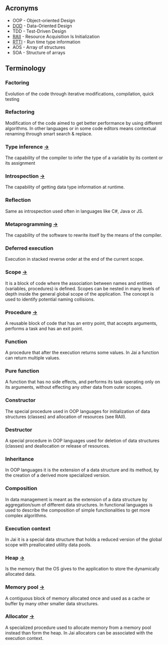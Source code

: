 ## Acronyms
- OOP - Object-oriented Design
- [DOD](https://en.wikipedia.org/wiki/Data-oriented_design) - Data-Oriented Design
- TDD - Test-Driven Design
- [RAII](https://en.wikipedia.org/wiki/Resource_acquisition_is_initialization) - Resource Acquisition Is Initialization
- [RTTI](https://en.wikipedia.org/wiki/Data-oriented_design) - Run time type information 
- AOS - Array of structures
- SOA - Structure of arrays

## Terminology

### Factoring
Evolution of the code through iterative modifications, compilation, quick testing 

### Refactoring
Modification of the code aimed to get better performance by using different algorithms. In other languages or in some code editors means contextual renaming through smart search & replace.

### Type inference [->](https://en.wikipedia.org/wiki/Type_inference)
The capability of the compiler to infer the type of a variable by its content or its assignment

### Introspection [->](https://en.wikipedia.org/wiki/Reflection_(computer_programming))
The capability of getting data type information at runtime.

### Reflection
Same as introspection used often in languages like C#, Java or JS.

### Metaprogramming [->](https://en.wikipedia.org/wiki/Metaprogramming)
The capability of the software to rewrite itself by the means of the compiler.

### Deferred execution
Execution in stacked reverse order at the end of the current scope.

### Scope [->](https://en.wikipedia.org/wiki/Scope_(computer_science))
It is a block of code where the association between names and entities (variables, procedures) is defined. Scopes can be nested in many levels of depth inside the general global scope of the application. The concept is used to identify potential naming collisions. 

### Procedure [->](https://en.wikipedia.org/wiki/Subroutine)
A reusable block of code that has an entry point, that accepts arguments, performs a task and has an exit point.

### Function
A procedure that after the execution returns some values. In Jai a function can return multiple values.

### Pure function
A function that has no side effects, and performs its task operating only on its arguments, without effecting any other data from outer scopes.

### Constructor
The special procedure used in OOP languages for initialization of data structures (classes) and allocation of resources (see RAII).

### Destructor
A special procedure in OOP languages used for deletion of data structures (classes) and deallocation or release of resources.

### Inheritance
In OOP languages it is the extension of a data structure and its method, by the creation of a derived more specialized version.

### Composition
In data management is meant as the extension of a data structure by aggregation/sum of different data structures. In functional languages is used to describe the composition of simple functionalities to get more complex algorithms.

### Execution context
In Jai it is a special data structure that holds a reduced version of the global scope with preallocated utility data pools.

### Heap [->](https://en.wikibooks.org/wiki/Introduction_to_Programming_Languages/Heap)
Is the memory that the OS gives to the application to store the dynamically allocated data.

### Memory pool [->](https://en.wikibooks.org/wiki/C%2B%2B_Programming/Memory_Management_Techniques)
A contiguous block of memory allocated once and used as a cache or buffer by many other smaller data structures.

### Allocator [->](https://en.wikibooks.org/wiki/Optimizing_C%2B%2B/Writing_efficient_code/Allocations_and_deallocations#Allocating_many_small_objects)
A specialized procedure used to allocate memory from a memory pool instead than form the heap. In Jai allocators can be associated with the execution context.




 

